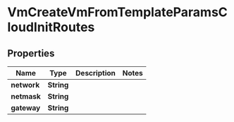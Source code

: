 

# VmCreateVmFromTemplateParamsCloudInitRoutes


## Properties

Name | Type | Description | Notes
------------ | ------------- | ------------- | -------------
**network** | **String** |  | 
**netmask** | **String** |  | 
**gateway** | **String** |  | 



